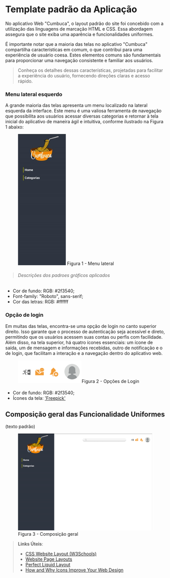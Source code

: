 # Template padrão da Aplicação

No aplicativo Web "Cumbuca", o layout padrão do site foi concebido com a utilização das linguagens de marcação HTML e CSS. Essa abordagem assegura que o site exiba uma aparência e funcionalidades uniformes.

É importante notar que a maioria das telas no aplicativo "Cumbuca" compartilha características em comum, o que contribui para uma experiência de usuário coesa. Estes elementos comuns são fundamentais para proporcionar uma navegação consistente e familiar aos usuários.

   
>Conheça os detalhes dessas características, projetadas para facilitar a experiência do usuário, fornecendo direções claras e acesso rápido.



### Menu lateral esquerdo
A grande maioria das telas apresenta um menu localizado na lateral esquerda da interface. Este menu é uma valiosa ferramenta de navegação que possibilita aos usuários acessar diversas categorias e retornar à tela inicial do aplicativo de maneira ágil e intuitiva, conforme ilustrado na Figura 1 abaixo:

<figure> 
  <img src="/documentos/img/menuLateral.jpg" width="150px"
    <figcaption> Figura 1 - Menu lateral </figcaption>
</figure> 
                                                                                                                                                                                                                                                                                    
>###### Descrições dos padroes gráficos aplicados
<ul>
<li>Cor de fundo: RGB: #2f3540;
<li>Font-family: "Roboto", sans-serif;</li>
<li>Cor das letras: RGB: #ffffff </li>
</ul> 


### Opção de login
Em muitas das telas, encontra-se uma opção de login no canto superior direito. Isso garante que o processo de autenticação seja acessível e direto, permitindo que os usuários acessem suas contas ou perfis com facilidade. Além disso, na tela superior, há quatro ícones essenciais: um ícone de saída, um de mensagem e informações recebidas, outro de notificação e o de login, que facilitam a interação e a navegação dentro do aplicativo web.



<figure> 
  <img src="/documentos/img/menuAcesso.png" width="200px" 
    <figcaption>Figura 2 - Opções de Login </figcaption>
</figure> 

>####
<ul>
<li>Cor de fundo: RGB: #2f3540; 
<li>Ícones da tela: <a href="https://br.freepik.com/search?format=search&query=icons">'Freepick'</a> 
</ul>



## Composição geral das Funcionalidade Uniformes

(texto padrão)

<figure> 
  <img src="/documentos/img/ComposicaoGearl.png" width="1000px"
    <figcaption>Figura 3 - Composição geral </figcaption>
</figure> 


> **Links Úteis**:
>
> - [CSS Website Layout (W3Schools)](https://www.w3schools.com/css/css_website_layout.asp)
> - [Website Page Layouts](http://www.cellbiol.com/bioinformatics_web_development/chapter-3-your-first-web-page-learning-html-and-css/website-page-layouts/)
> - [Perfect Liquid Layout](https://matthewjamestaylor.com/perfect-liquid-layouts)
> - [How and Why Icons Improve Your Web Design](https://usabilla.com/blog/how-and-why-icons-improve-you-web-design/)
